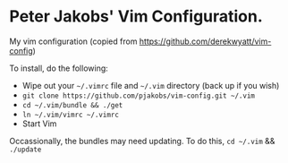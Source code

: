 Peter Jakobs' Vim Configuration.
==
My vim configuration (copied from https://github.com/derekwyatt/vim-config)

To install, do the following:

- Wipe out your `~/.vimrc` file and `~/.vim` directory (back up if you wish)
- `git clone https://github.com/pjakobs/vim-config.git ~/.vim`
- `cd ~/.vim/bundle && ./get`
- `ln ~/.vim/vimrc ~/.vimrc`
- Start Vim

Occassionally, the bundles may need updating. To do this, `cd ~/.vim` && `./update`

